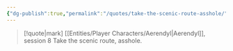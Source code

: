 ```yaml
---
{"dg-publish":true,"permalink":"/quotes/take-the-scenic-route-asshole/"}
---
```




> [!quote|mark] [[Entities/Player Characters/Aerendyl\|Aerendyl]], session 8
> Take the scenic route, asshole.


